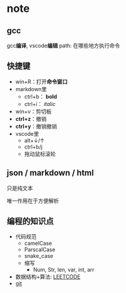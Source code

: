 
# note

## gcc

gcc**编译**, vscode**编辑**
path: 在哪些地方执行命令

## 快捷键

- win+R：打开**命令窗口**
- markdown里
  - ctrl+b： **bold**
  - ctrl+i： *italic*
- win+v：剪切板
- **ctrl+z**：撤销
- **ctrl+y**：撤销撤销
- vscode里
  - alt+↓/↑
  - ctrl+b/j
  - 拖动鼠标滚轮

## json / markdown / html

只是纯文本 

唯一作用在于方便解析

## 编程的知识点

- 代码规范
  - camelCase
  - ParscalCase
  - snake_case
  - 缩写
    - Num, Str, len, var, int, arr
- 数据结构+算法: [LEETCODE](https://leetcode-cn.com/problemset/all/)
- [git](https://www.liaoxuefeng.com/wiki/896043488029600/896067008724000)